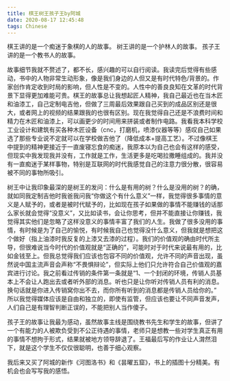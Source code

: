 ```yaml
---
title: 棋王树王孩子王by阿城
date: 2020-08-17 12:45:48
tags: Chinese
---
```


棋王讲的是一个痴迷于象棋的人的故事。
树王讲的是一个护林人的故事。
孩子王讲的是一个教书人的故事。

故事细节我就不赘述了，都不长，感兴趣的可以自行阅读。我读完后觉得有些感动，书中的人物非常生动形象，像是我们身边的人但又是有时代特色/背景的。作家创作肯定收到时局的影响，但人性是不变的。人性中的善良良知在文革的时代背景下显得更加难能可贵。棋王的故事总让我想起匠人精神，我自己最近也在当木匠和油漆工，自己定制电吉他，但做了三周最后效果跟自己买到的成品区别还是很大，或者网上的视频的结果跟我的也很有区别。现在我觉得自己还是不浪费时间和精力在木匠和油漆上，可以画更少的时间用来拼装或者制作电路。我看我本科学校工业设计和建筑有买各种木匠设备（cnc，打磨机，喷漆仪器等等）感叹自己如果选了那些专业说不定就可以在学校做吉他了（降低成本+提高工艺）。不过像棋王中提到的精神更接近于一直废寝忘食的痴迷，我原本以为自己也会有这样的感受，但现实中我发现我并没有，工作就是工作，生活更多是吃喝拉撒睡组成的。我并没有一直痴迷于某样事物，特别是互联网的时代我感觉自己的注意力很分散，很容易被不同的事物所吸引。

树王中让我印象最深的是树王的发问：什么是有用的树？什么是没用的树？的确，就如同我定制吉他时我爸我问我“你做这个有什么意义”一样，我觉得很多事情的意义是人赋予的，或者是被时代赋予的，比如现在孩子如果做的事情不能赚钱的话那么家长就会觉得“没意义”，又比如读书，会让你思考，但并不能直接让你赚钱，我觉得其实他们是忽略了这样没意义的事情丰富了我们的人生。我做了很多没用的事情，有时候是为了自己的愉悦，有时候我自己也觉得没什么意义，但我就是想把这个做好（指上油漆时我反复的上漆又去漆的过程）。我们的价值观的确由时代所主导，但很难说当今时代的价值观就是“正确的”，可能时对于时代来说最有用的，比如金钱至上。但我总觉得我们应该也包容不同的价值观，允许不同的声音出现，虽然说中国主流声音会声称“不畏惧辩论”，但实际上他们只允许符合自己价值观的嘉宾进行讨论。我之前看过传销的条件第一条就是“1、一个封闭的环境，传销人员基本上不会让人跑出去或者听外部的消息。听也只是让你听对传销人员有利的消息。换句话就是你进入传销窝你出不去，而你所有听到的消息都是传销人员给你的。” 所以我觉得媒体应该是自由和独立的，即使有监管，但应该也要让不同声音发声，人们自己是有理智判断正误的，不能把别人当作傻子。

孩子王的故事让我最为感动，虽然故事主线是围绕教书先生和学生的故事，但讲了一个有能力的人被欺负受到不公正待遇的事情，老师只是想教一些对学生真正有用的事情不想拘于形式，结果就被地方领导辞退了。王福最后写的作业让人潸然泪下，就是这个学生不仅仅很聪明，也善于细心观察。

我后来又买了阿城的新作《河图洛书》和《昙曜五窟》，书上的插图十分精美。有机会也会写写我的感悟。